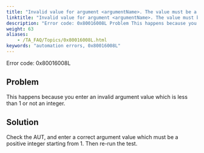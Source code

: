 ```yaml
--- 
title: "Invalid value for argument <argumentName>. The value must be a positive integer starting from 1."
linktitle: "Invalid value for argument <argumentName>. The value must be a positive integer starting from 1."
description: "Error code: 0x80016008L Problem This happens because you enter an invalid argument value which is less than 1 or not an integer. Solution Check the AUT, and enter a correct argument value which must ..."
weight: 63
aliases: 
    - /TA_FAQ/Topics/0x80016008L.html
keywords: "automation errors, 0x80016008L"
---
```


Error code: 0x80016008L

## Problem

This happens because you enter an invalid argument value which is less than 1 or not an integer.

## Solution

Check the AUT, and enter a correct argument value which must be a positive integer starting from 1. Then re-run the test.



